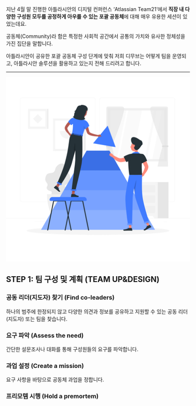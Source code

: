 지난 4월 말 진행한 아틀라시안의 디지털 컨퍼런스 ‘Atlassian Team21’에서 **직장 내 다양한 구성원 모두를 공정하게 아우를 수 있는 포괄 공동체**에 대해 매우 유용한 세션이 있었는데요. 

공동체(Community)라 함은 특정한 사회적 공간에서 공통의 가치와 유사한 정체성을 가진 집단을 말합니다.

아틀라시안이 공유한 포괄 공동체 구성 단계에 맞춰 저희 디무브는 어떻게 팀을 운영되고, 아틀라시안 솔루션을 활용하고 있는지 전해 드리려고 합니다. 

---

![Step1](/assets/images/blog/community_1.png)

## STEP 1: 팀 구성 및 계획 (TEAM UP&DESIGN)

### 공동 리더(지도자) 찾기 (Find co-leaders)

하나의 범주에 한정되지 않고 다양한 의견과 정보를 공유하고 지원할 수 있는 공동 리더(지도자) 또는 팀을 찾습니다.

### 요구 파악 (Assess the need)

간단한 설문조사나 대화를 통해 구성원들의 요구를 파악합니다.

### 과업 설정 (Create a mission)

요구 사항을 바탕으로 공동체 과업을 정합니다.

### 프리모템 시행 (Hold a premortem)
<!--stackedit_data:
eyJoaXN0b3J5IjpbOTkxOTAxNTEwLDczMDk5ODExNl19
-->